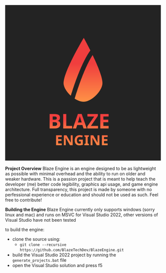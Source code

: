 <img src="https://github.com/BlazeTechDev/BlazeEngine/blob/master/github/blaze_logo_text.svg">

**Project Overview**
Blaze Engine is an engine designed to be as lightweight as possible with minimal overhead and the ability to run on older and weaker hardware. This is a passion project that is meant to help teach the developer (me) better code legibility, graphics api usage, and game engine architecture. Full transparency, this project is made by someone with no perfessional experience or education and should not be used as such. Feel free to contribute!

**Building the Engine**
Blaze Engine currently only supports windows (sorry linux and mac) and runs on MSVC for Visual Studio 2022, other versions of Visual Studio have not been tested

to build the engine:
- clone the source using:
  - `git clone --recursive https://github.com/BlazeTechDev/BlazeEngine.git`
- build the Visual Studio 2022 project by running the `generate_projects.bat` file
- open the Visual Studio solution and press f5
